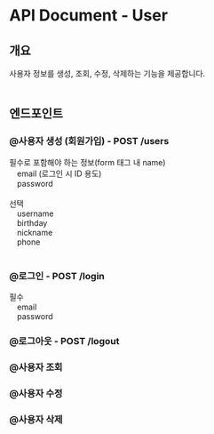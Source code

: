 # API Document - User

## 개요
사용자 정보를 생성, 조회, 수정, 삭제하는 기능을 제공합니다.
<br/><br/>
## 엔드포인트

### @사용자 생성 (회원가입) - POST /users
필수로 포함해야 하는 정보(form 태그 내 name)<br/>
  &emsp;email (로그인 시 ID 용도)<br/>
  &emsp;password<br/><br/>
선택<br/>
  &emsp;username<br/>
  &emsp;birthday<br/>
  &emsp;nickname<br/>
  &emsp;phone
<br/><br/>
### @로그인 - POST /login
필수<br/>
  &emsp;email<br/>
  &emsp;password<br/>
### @로그아웃 - POST /logout

### @사용자 조회

### @사용자 수정

### @사용자 삭제
